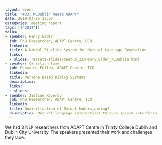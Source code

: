 ```yaml
---
layout: event
title: "#33: MLDublin meets ADAPT"
date: 2019-02-25 12:00
categories: meeting report
tags: [["2019"]]
talks:
- speaker: Henry Elder
  job: PhD Researcher, ADAPT Centre, DCU
  linkedin:
  title: A Neural Pipeline System for Natural Language Generation
  links:
  - slides: /assets/slides/meetup_33/Henry_Elder_MLDublin.html
- speaker: Christian Saam
  job: Research Fellow, ADAPT Centre, TCD
  linkedin:
  title: Persona Based Dialog Systems
  description:
  links:
  - slides:
- speaker: Justine Reverdy
  job: PhD Researcher, ADAPT Centre, TCD
  linkedin:
  title: Quantification of Mutual Understanding?
  description: Natural language interactions through speech interfaces are on the rise, yet face challenges that will require a mixture of computational techniques (machine learning) and human behaviour theories (psychology and cognitive science). At the crossing of these domains, this talk is concerned with the quantification of mutual understanding in dialogues and communicative assessments methods.
---
```

We had 3 NLP researchers from ADAPT Centre in Trinity College Dublin and Dublin City University. The speakers presented their work and challenges they face.
